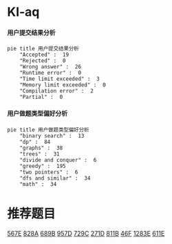 # KI-aq

<!-- tabs:start -->



#### **用户提交结果分析**

```mermaid
pie title 用户提交结果分析
    "Accepted" :  19
    "Rejected" :  0
    "Wrong answer" :  26
    "Runtime error" :  0
    "Time limit exceeded" :  3
    "Memory limit exceeded" :  0
    "Compilation error" :  2
    "Partial" :  0
```

#### **用户做题类型偏好分析**

```mermaid
pie title 用户做题类型偏好分析
    "binary search" :  13
    "dp" :  84
    "graphs" :  38
    "trees" :  31
    "divide and conquer" :  6
    "greedy" :  195
    "two pointers" :  6
    "dfs and similar" :  34
    "math" :  34
```



<!-- tabs:end -->
# 推荐题目
[567E](https://codeforces.com/contest/567/problem/E)
[828A](https://codeforces.com/contest/828/problem/A)
[689B](https://codeforces.com/contest/689/problem/B)
[957D](https://codeforces.com/contest/957/problem/D)
[729C](https://codeforces.com/contest/729/problem/C)
[271D](https://codeforces.com/contest/271/problem/D)
[811B](https://codeforces.com/contest/811/problem/B)
[46F](https://codeforces.com/contest/46/problem/F)
[1283E](https://codeforces.com/contest/1283/problem/E)
[611E](https://codeforces.com/contest/611/problem/E)
